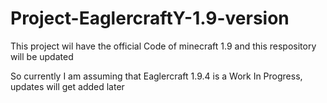 # Project-EaglercraftY-1.9-version
This project wil have the official Code of minecraft  1.9 and this respository will be updated

So currently I am assuming that Eaglercraft 1.9.4 is a Work In Progress, updates will get added later
